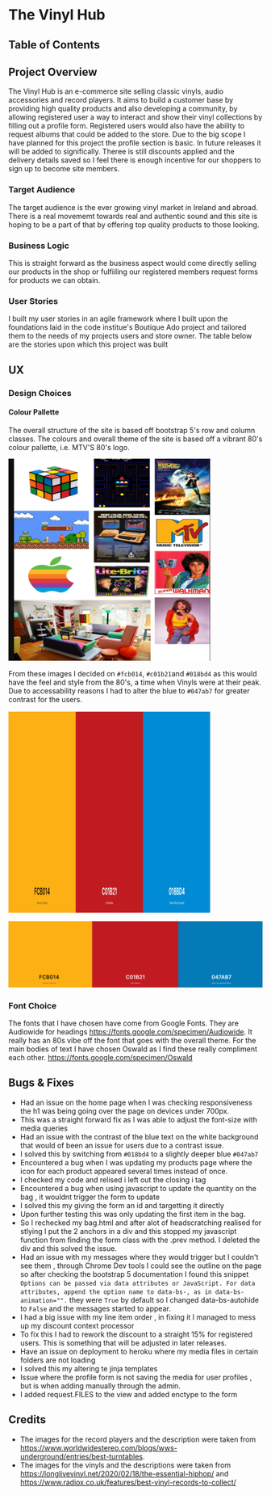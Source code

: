 # The Vinyl Hub

## Table of Contents

## Project Overview
The Vinyl Hub is an e-commerce site selling classic vinyls, audio accessories and record players.
It aims to build a customer base by providing high quality products and also developing a community,
by allowing registered user a way to interact and show their vinyl collections by filling out a profile form.
Registered users would also have the ability to request albums that could be added to the store. Due to the big scope
I have planned for this project the profile section is basic. In future releases it will be added to significally.
Theree is still discounts applied and the delivery details saved so I feel there is enough incentive for our shoppers to sign up
to become site members.

### Target Audience

The target audience is the ever growing vinyl market in Ireland and abroad.
There is a real movememt towards real and authentic sound and this site is hoping to be a part of that 
by offering top quality products to those looking.

### Business Logic

This is straight forward as the business aspect would come directly selling our products in 
the shop or fulfiiling our registered members request forms for products we can obtain.


### User Stories 
I built my user stories in an agile framework where I built upon the foundations laid in 
the code institue's Boutique Ado project and tailored them to the needs of my projects users and store owner.
The table below are the stories upon which this project was built

## UX

### Design Choices 

#### Colour Pallette

The overall structure of the site is based off bootstrap 5's row and column classes.
The colours and overall theme of the site is based off a vibrant 80's colour pallette, i.e. MTV'S 80's logo.

![80s brand inspiration](media/1980s-brand-inspiration_1_400x400.png)

From these images I decided on `#fcb014`, `#c01b21`and `#018bd4` as this would have the feel and style from the 80's,
a time when Vinyls were at their peak. Due to accessability reasons I had to alter the blue to `#047ab7` for greater contrast for the users.

![colour pallette](media/mtv-80s-color-scheme_400x400.png)

![update color pallette](media/new_color_palette.png)

### Font Choice

The fonts that I have chosen have come from Google Fonts.
They are Audiowide for headings https://fonts.google.com/specimen/Audiowide.
It really has an 80s vibe off the font that goes with the overall theme.
For the main bodies of text I have chosen Oswald as I find these really compliment each other. https://fonts.google.com/specimen/Oswald






## Bugs & Fixes 

* Had an issue on the home page when I was checking responsiveness the h1 was being going over the page on devices under 700px.
* This was a straight forward fix as I was able to adjust the font-size with media queries
* Had an issue with the contrast of the blue text on the white background that would of been an issue 
for users due to a contrast issue.
* I solved this by switching from `#018bd4` to a slightly deeper blue `#047ab7`
* Encountered a bug when I was updating my products page where the icon for each product appeared several times instead of once.
* I checked my code and relised i left out the closing i tag
* Encountered a bug when using javascript to update the quantity on the bag , it wouldnt trigger the form to update
* I solved this my giving the form an id and targetting it directly
* Upon further testing this was only updating the first item in the bag.
* So I rechecked my bag.html and after alot of headscratching realised for stlying I put the 2 anchors in a div and this stopped my javascript function from finding the form class with the .prev method. I deleted the div and this solved the issue.
* Had an issue with my messages where they would trigger but I couldn't see them , through Chrome Dev tools I could see the outline on the page
so after checking the bootstrap 5 documentation I found this snippet `Options can be passed via data attributes or JavaScript. For data attributes, append the option name to data-bs-, as in data-bs-animation="".` they were `True` by default so I changed data-bs-autohide to `False` and the messages started to appear.
* I had a big issue with my line item order , in fixing it I managed to mess up my discount context processor 
* To fix this I had to rework the discount to a straight 15% for registered users. This is something that will be adjusted in later releases.
* Have an issue on deployment to heroku where my media files in certain folders are not loading
*  I solved this my altering te jinja templates
* Issue where the profile form is not saving the media for user profiles , but is when adding manually through the admin.
* I added request.FILES to the view and added enctype to the form


## Credits 

* The images for the record players and the description were taken from https://www.worldwidestereo.com/blogs/wws-underground/entries/best-turntables.
* The images for the vinyls and the descriptions were taken from https://longlivevinyl.net/2020/02/18/the-essential-hiphop/ and https://www.radiox.co.uk/features/best-vinyl-records-to-collect/